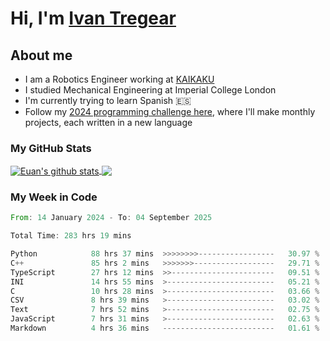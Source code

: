 # Hi, I'm [Ivan Tregear](https://www.linkedin.com/in/ivantregear/)

## About me

* I am a Robotics Engineer working at [KAIKAKU](https://github.com/KAIKAKU-AI)
* I studied Mechanical Engineering at Imperial College London
* I'm currently trying to learn Spanish :es:
* Follow my [2024 programming challenge here](https://github.com/ITregear?tab=repositories), where I'll make monthly projects, each written in a new language


### My GitHub Stats

<a href="#my-github-stats">
  <img align="center" src="https://github-readme-stats.vercel.app/api?username=itregear&count_private=true&show_icons=true&include_all_commits=true&theme=material-palenight" alt="Euan's github stats" />
</a>

<a href="#my-github-stats">
  <img align="center" src="https://github-readme-stats.vercel.app/api/top-langs/?username=itregear&layout=compact&theme=material-palenight" />
</a>

### My Week in Code
<!--START_SECTION:waka-->

```rust
From: 14 January 2024 - To: 04 September 2025

Total Time: 283 hrs 19 mins

Python            88 hrs 37 mins  >>>>>>>>-----------------   30.97 %
C++               85 hrs 2 mins   >>>>>>>------------------   29.71 %
TypeScript        27 hrs 12 mins  >>-----------------------   09.51 %
INI               14 hrs 55 mins  >------------------------   05.21 %
C                 10 hrs 28 mins  >------------------------   03.66 %
CSV               8 hrs 39 mins   >------------------------   03.02 %
Text              7 hrs 52 mins   >------------------------   02.75 %
JavaScript        7 hrs 31 mins   >------------------------   02.63 %
Markdown          4 hrs 36 mins   -------------------------   01.61 %
```

<!--END_SECTION:waka-->
